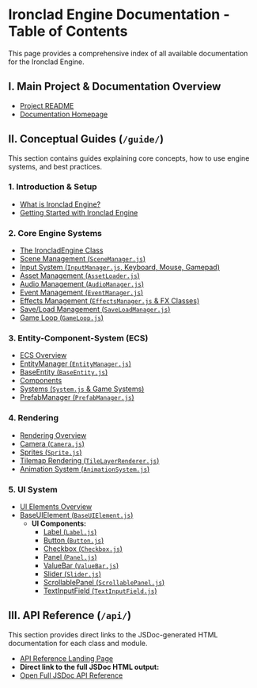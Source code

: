 # Ironclad Engine Documentation - Table of Contents

This page provides a comprehensive index of all available documentation for the Ironclad Engine.

## Ⅰ. Main Project & Documentation Overview

- [Project README](../../README.md)
- [Documentation Homepage](`docs/index.md`)

## Ⅱ. Conceptual Guides (`/guide/`)

This section contains guides explaining core concepts, how to use engine systems, and best practices.

### 1. Introduction & Setup

- [What is Ironclad Engine?](/guide/introduction.md)
- [Getting Started with Ironclad Engine](/guide/getting-started.md)

### 2. Core Engine Systems

- [The IroncladEngine Class](/guide/ironclad-engine.md)
- [Scene Management (`SceneManager.js`)](/guide/scene-manager.md)
- [Input System (`InputManager.js`, Keyboard, Mouse, Gamepad)](/guide/input-manager.md)
- [Asset Management (`AssetLoader.js`)](/guide/asset-loader.md)
- [Audio Management (`AudioManager.js`)](`/guide/audio-manager.md`)
- [Event Management (`EventManager.js`)](`/guide/event-manager.md`)
- [Effects Management (`EffectsManager.js` & FX Classes)](/guide/effects-manager.md)
- [Save/Load Management (`SaveLoadManager.js`)](/guide/save-load.md)
- [Game Loop (`GameLoop.js`)](`/guide/game-loop.md`)

### 3. Entity-Component-System (ECS)

- [ECS Overview](`/guide/ecs-overview.md`)
- [EntityManager (`EntityManager.js`)](`/guide/ecs-entity-manager.md`)
- [BaseEntity (`BaseEntity.js`)](`/guide/ecs-base-entity.md`)
- [Components](`/guide/ecs-components.md`)
- [Systems (`System.js` & Game Systems)](`/guide/ecs-systems.md`)
- [PrefabManager (`PrefabManager.js`)](`/guide/ecs-prefab-manager.md`)

### 4. Rendering

- [Rendering Overview](`/guide/rendering-overview.md`)
- [Camera (`Camera.js`)](`/guide/rendering-camera.md`)
- [Sprites (`Sprite.js`)](`/guide/rendering-sprite.md`)
- [Tilemap Rendering (`TileLayerRenderer.js`)](`/guide/rendering-tilemaps.md`)
- [Animation System (`AnimationSystem.js`)](`/guide/rendering-animation.md`)

### 5. UI System

- [UI Elements Overview](/guide/ui-elements-overview.md)
- [BaseUIElement (`BaseUIElement.js`)](`/guide/ui-base-element.md`)
  - **UI Components:**
    - [Label (`Label.js`)](`/guide/ui-label.md`)
    - [Button (`Button.js`)](`/guide/ui-button.md`)
    - [Checkbox (`Checkbox.js`)](`/guide/ui-checkbox.md`)
    - [Panel (`Panel.js`)](`/guide/ui-panel.md`)
    - [ValueBar (`ValueBar.js`)](`/guide/ui-valuebar.md`)
    - [Slider (`Slider.js`)](`/guide/ui-slider.md`)
    - [ScrollablePanel (`ScrollablePanel.js`)](`/guide/ui-scrollable-panel.md`)
    - [TextInputField (`TextInputField.js`)](`/guide/ui-text-input.md`)

## Ⅲ. API Reference (`/api/`)

This section provides direct links to the JSDoc-generated HTML documentation for each class and module.

- [API Reference Landing Page](`docs/api/index.md`)
- **Direct link to the full JSDoc HTML output:**
- [Open Full JSDoc API Reference](/api/)
